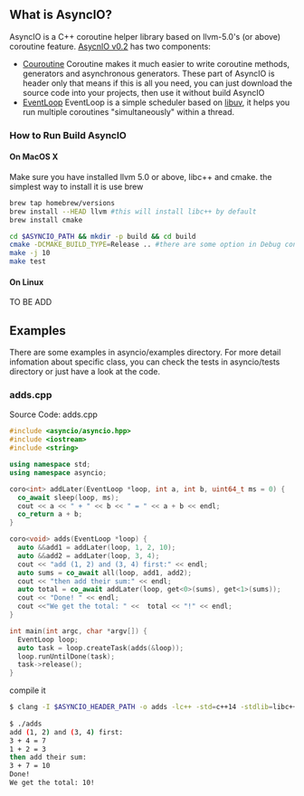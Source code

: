 ## What is AsyncIO?

AsyncIO is a C++ coroutine helper library based on llvm-5.0's (or above) coroutine feature. [AsycnIO v0.2](https://github.com/zhanglix/asyncio/tree/v_0_2) has two components:

* [Couroutine](docs/coroutine.md) 
  Coroutine makes it much easier to write coroutine methods, generators and asynchronous generators. These part of AsyncIO is header only that means if this is all you need, you can just download the source code into your projects, then use it without build AsyncIO
* [EventLoop](docs/event_loop.md)
  EventLoop is a simple scheduler based on [libuv](http://libuv.org/), it helps you run multiple coroutines "simultaneously" within a thread.

### How to Run Build AsyncIO

#### On MacOS X
Make sure you have installed llvm 5.0 or above, libc++ and cmake. the simplest way to install it is use brew
```bash
brew tap homebrew/versions
brew install --HEAD llvm #this will install libc++ by default
brew install cmake

cd $ASYNCIO_PATH && mkdir -p build && cd build
cmake -DCMAKE_BUILD_TYPE=Release .. #there are some option in Debug config which conflict with -fcoroutines-ts that will cause clang crash.
make -j 10
make test
```
#### On Linux
TO BE ADD

## Examples
There are some examples in asyncio/examples directory. For more detail infomation about specific class, you can check the tests in asyncio/tests directory or just have a look at the code. 

### adds.cpp
Source Code: adds.cpp

```c++
#include <asyncio/asyncio.hpp>
#include <iostream>
#include <string>

using namespace std;
using namespace asyncio;

coro<int> addLater(EventLoop *loop, int a, int b, uint64_t ms = 0) {
  co_await sleep(loop, ms);
  cout << a << " + " << b << " = " << a + b << endl;
  co_return a + b;
}

coro<void> adds(EventLoop *loop) {
  auto &&add1 = addLater(loop, 1, 2, 10);
  auto &&add2 = addLater(loop, 3, 4);
  cout << "add (1, 2) and (3, 4) first:" << endl;
  auto sums = co_await all(loop, add1, add2);
  cout << "then add their sum:" << endl;
  auto total = co_await addLater(loop, get<0>(sums), get<1>(sums));
  cout << "Done! " << endl;
  cout <<"We get the total: " <<  total << "!" << endl;
}

int main(int argc, char *argv[]) {
  EventLoop loop;
  auto task = loop.createTask(adds(&loop));
  loop.runUntilDone(task);
  task->release();
}


```
compile it 

```bash
$ clang -I $ASYNCIO_HEADER_PATH -o adds -lc++ -std=c++14 -stdlib=libc++ -fcoroutines-ts -lasyncio -L $ASYNCIO_LIB_PATH -rpath $ASYNCIO_LIB_PATH adds.cpp
 
$ ./adds
add (1, 2) and (3, 4) first:
3 + 4 = 7
1 + 2 = 3
then add their sum:
3 + 7 = 10
Done! 
We get the total: 10!

```






